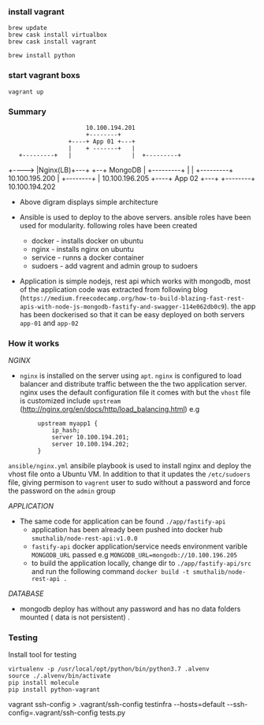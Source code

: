 ### install vagrant

    brew update
    brew cask install virtualbox
    brew cask install vagrant

    brew install python 


### start vagrant boxs

    vagrant up

### Summary

                          10.100.194.201
                          +--------+
                     +----+ App 01 +---+
                     |    + -------+   |
       +---------+   |                 |  +---------+
+----> |Nginx(LB)+---+                 +--+ MongoDB |
       +---------+   |                 |  +---------+
   10.100.195.200    |    +--------+   |  10.100.196.205
                     +----+ App 02 +---+
                          +--------+
                          10.100.194.202



* Above digram displays simple architecture
  
* Ansible is used to deploy to the above servers. ansible roles have been used for modularity. following roles have been created
  * docker - installs docker on ubuntu
  * nginx  - installs nginx on ubuntu
  * service - runns a docker container 
  * sudoers - add vagrent and admin group to sudoers 
   
* Application is simple nodejs, rest api which works with mongodb, most of the application code was extracted from following blog (`https://medium.freecodecamp.org/how-to-build-blazing-fast-rest-apis-with-node-js-mongodb-fastify-and-swagger-114e062db0c9`). the app has been dockerised so that it can be easy deployed on both servers  `app-01` and `app-02`

### How it works

*NGINX*

*  `nginx` is installed on the server using `apt`. `nginx` is configured to load balancer and distribute traffic between the the two application server. nginx uses the default configuration file it comes with but the `vhost` file is customized include `upstream` (http://nginx.org/en/docs/http/load_balancing.html) 
        e.g

            upstream myapp1 {
                ip_hash;
                server 10.100.194.201;
                server 10.100.194.202;
            }
 
 `ansible/nginx.yml` ansibile playbook is used to install nginx and deploy the vhost file onto a Ubuntu VM. In addition to that it updates the  `/etc/sudoers` file, giving permison to `vagrent` user to sudo without a password and force the password on the `admin` group

*APPLICATION*

* The same code for application can be found `./app/fastify-api` 
  * application has been already been pushed into docker hub `smuthalib/node-rest-api:v1.0.0` 
  * `fastify-api` docker application/service needs environment varible `MONGODB_URL` passed e.g `MONGODB_URL=mongodb://10.100.196.205` 
  *  to build the application locally, change dir to `./app/fastify-api/src` and run the following command `docker build -t smuthalib/node-rest-api .` 


*DATABASE*

*  mongodb deploy has without any password and has no data folders mounted ( data is not persistent) . 

### Testing

Install tool for testing  

    virtualenv -p /usr/local/opt/python/bin/python3.7 .alvenv 
    source ./.alvenv/bin/activate
    pip install molecule 
    pip install python-vagrant

vagrant ssh-config > .vagrant/ssh-config
testinfra --hosts=default --ssh-config=.vagrant/ssh-config tests.py

